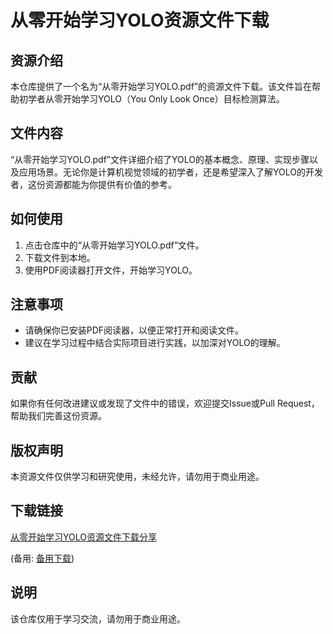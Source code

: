 # 从零开始学习YOLO资源文件下载

## 资源介绍

本仓库提供了一个名为“从零开始学习YOLO.pdf”的资源文件下载。该文件旨在帮助初学者从零开始学习YOLO（You Only Look Once）目标检测算法。

## 文件内容

“从零开始学习YOLO.pdf”文件详细介绍了YOLO的基本概念、原理、实现步骤以及应用场景。无论你是计算机视觉领域的初学者，还是希望深入了解YOLO的开发者，这份资源都能为你提供有价值的参考。

## 如何使用

1. 点击仓库中的“从零开始学习YOLO.pdf”文件。
2. 下载文件到本地。
3. 使用PDF阅读器打开文件，开始学习YOLO。

## 注意事项

- 请确保你已安装PDF阅读器，以便正常打开和阅读文件。
- 建议在学习过程中结合实际项目进行实践，以加深对YOLO的理解。

## 贡献

如果你有任何改进建议或发现了文件中的错误，欢迎提交Issue或Pull Request，帮助我们完善这份资源。

## 版权声明

本资源文件仅供学习和研究使用，未经允许，请勿用于商业用途。

## 下载链接
[从零开始学习YOLO资源文件下载分享](https://pan.quark.cn/s/86ffa5f2edba) 

(备用: [备用下载](https://pan.baidu.com/s/1qXf95uwd0B-7RrXu811NSg?pwd=1234))

## 说明

该仓库仅用于学习交流，请勿用于商业用途。
